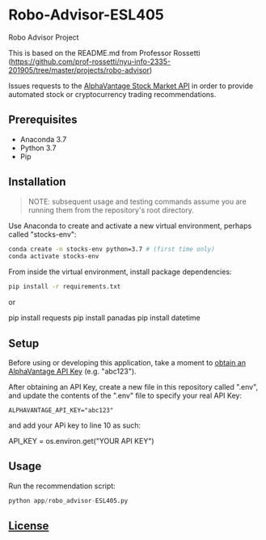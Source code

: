 # Robo-Advisor-ESL405
Robo Advisor Project

This is based on the README.md from Professor Rossetti (https://github.com/prof-rossetti/nyu-info-2335-201905/tree/master/projects/robo-advisor)

Issues requests to the [AlphaVantage Stock Market API](https://www.alphavantage.co/) in order to provide automated stock or cryptocurrency trading recommendations.

## Prerequisites

  + Anaconda 3.7
  + Python 3.7
  + Pip

## Installation

> NOTE: subsequent usage and testing commands assume you are running them from the repository's root directory.

Use Anaconda to create and activate a new virtual environment, perhaps called "stocks-env":

```sh
conda create -n stocks-env python=3.7 # (first time only)
conda activate stocks-env
```

From inside the virtual environment, install package dependencies:

```sh
pip install -r requirements.txt
```
or 

pip install requests
pip install panadas
pip install datetime

## Setup

Before using or developing this application, take a moment to [obtain an AlphaVantage API Key](https://www.alphavantage.co/support/#api-key) (e.g. "abc123").

After obtaining an API Key, create a new file in this repository called ".env", and update the contents of the ".env" file to specify your real API Key:

    ALPHAVANTAGE_API_KEY="abc123"

and add your APi key to line 10 as such:

API_KEY = os.environ.get("YOUR API KEY")

## Usage

Run the recommendation script:

```py
python app/robo_advisor-ESL405.py
```

## [License](/LICENSE.md)
